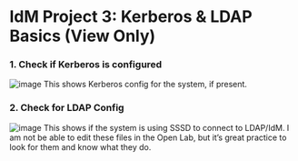 # IdM Project 3: Kerberos & LDAP Basics (View Only)

### 1. Check if Kerberos is configured
![image](https://github.com/user-attachments/assets/d8a1f84e-e92f-4bc0-8158-435bcd61c6a5)
This shows Kerberos config for the system, if present.

### 2. Check for LDAP Config
![image](https://github.com/user-attachments/assets/bd47b6b8-c03d-4556-b868-e0638b170bf1)
This shows if the system is using SSSD to connect to LDAP/IdM.
I am not be able to edit these files in the Open Lab, but it’s great practice to look for them and know what they do.

